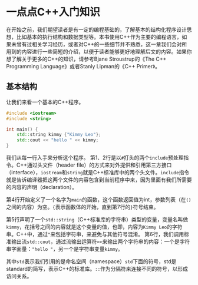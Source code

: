 # 一点点C++入门知识

在开始之前，我们期望读者是有一定的编程基础的，了解基本的结构化程序设计思想，比如基本的执行结构和数据类型等。本书使用C++作为主要的编程语言，如果未曾有过相关学习经历，或者对C++的一些细节并不熟悉，这一章我们会对所用到的内容进行一些简短的介绍，以便于读者能够更好地理解后文的内容。如果你想了解关于更多的C++的知识，请参考Bjane Stroustrup的《The C++ Programming Language》或者Stanly Lipman的《C++ Primer》。

## 基本结构

让我们来看一个基本的C++程序。

```c++
#include <iostream>
#include <string>

int main() {
    std::string kimmy {"Kimmy Leo"};
    std::cout << "hello " << kimmy;
}
```

我们从每一行入手来分析这个程序。
第1、2行是以`#`打头的两个`include`预处理指令。C++通过头文件（header file）的方式来对外提供和引用第三方接口（interface），`iostream`和`string`就是C++标准库中的两个头文件。`include`指令就是告诉编译器把这两个文件的内容包含到当前程序中来，因为里面有我们所需要的内容的声明（declaration）。

第4行开始定义了一个名字为`main`的函数，这个函数返回值为int，参数列表（在`()`之间的内容）为空。`{`表示函数体的开始，直到第7行的`}`符号结束。

第5行声明了一个`std::string`（C++标准库的字符串）类型的变量，变量名叫做`kimmy`，花括号之间的内容就是这个变量的值，也即，内容为`Kimmy Leo`的字符串。C++中，通过`"`来包括字符串，来避免与其他符号混淆。
第6行，我们调用标准输出流`std::cout`，通过流输出运算符`<<`来输出两个字符串的内容：一个是字符串字面量：`"hello "`，另一个是字符串变量`kimmy`。

其中`std`表示我们引用的是命名空间（namespace）`std`下面的符号，std是standard的简写，表示C++的标准库。`::`作为分隔符来连接不同的符号，以形成访问关系。